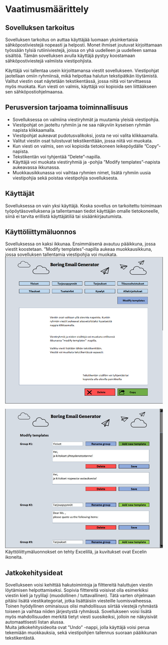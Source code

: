 # Vaatimusmäärittely

## Sovelluksen tarkoitus

Sovelluksen tarkoitus on auttaa käyttäjää luomaan yksinkertaisia sähköpostiviestejä nopeasti ja helposti. Monet ihmiset joutuvat kirjoittamaan työssään tylsiä rutiiniviestejä, joissa on yhä uudelleen ja uudelleen samaa sisältöä. Tämän sovelluksen avulla käyttäjä pystyy koostamaan sähköpostiviestejä valmiista viestipohjista.

Käyttäjä voi tallentaa usein kirjoittamansa viestit sovellukseen. Viestipohjat jaotellaan omiin ryhmiinsä, mikä helpottaa halutun tekstipätkän löytämistä. Valitut viestin osat näytetään tekstikentässä, jossa niitä voi tarvittaessa myös muokata. Kun viesti on valmis, käyttäjä voi kopioida sen liittääkseen sen sähköpostiohjelmaansa.


## Perusversion tarjoama toiminnallisuus
-	Sovelluksessa on valmiina viestiryhmät ja muutamia yleisiä viestipohjia.
-	Viestipohjat on jaoteltu ryhmiin ja ne saa näkyviin kyseisen ryhmän napista klikkaamalla.  
-	Viestipohjat aukeavat pudotusvalikoksi, josta ne voi valita klikkaamalla.
-	Valitut viestin osat tulostuvat tekstikenttään, jossa niitä voi muokata.
-	Kun viesti on valmis, sen voi kopioida tietokoneen leikepöydälle ”Copy”-napista.
-	Tekstikentän voi tyhjentää ”Delete”-napilla.
-	Käyttäjä voi muokata viestiryhmiä ja -pohjia ”Modify templates”-napista aukeavassa ikkunassa.
-	Muokkausikkunassa voi vaihtaa ryhmien nimet, lisätä ryhmiin uusia viestipohjia sekä poistaa viestipohjia sovelluksesta.

## Käyttäjät
Sovelluksessa on vain yksi käyttäjä. Koska sovellus on tarkoitettu toimimaan työpöytäsovelluksena ja tallentamaan tiedot käyttäjän omalle tietokoneelle, siinä ei tarvita erillistä käyttäjätiliä tai sisäänkirjautumista.

## Käyttöliittymäluonnos
Sovelluksessa on kaksi ikkunaa. Ensimmäisenä avautuu pääikkuna, jossa viestit koostetaan. ”Modify templates”-napilla aukeaa muokkausikkuna, jossa sovelluksen tallentamia viestipohjia voi muokata.
![](./kuvat/kayttoliittyma1.png)

![](./kuvat/kayttoliittyma2.png)
Käyttöliittymäluonnokset on tehty Excelillä, ja kuvitukset ovat Excelin ikoneita.

## Jatkokehitysideat
Sovellukseen voisi kehittää hakutoimintoja ja filttereitä haluttujen viestin löytämisen helpottamiseksi. Sopivia filttereitä voisivat olla esimerkiksi viestin kieli ja tyylilaji (muodollinen / tuttavallinen). Tätä varten ohjelmaan pitäisi lisätä viestikategoriat, jotka lisättäisiin viesteille luomisvaiheessa.
<br>Toinen hyödyllinen ominaisuus olisi mahdollisuus siirtää viestejä ryhmästä toiseen ja vaihtaa niiden järjestystä ryhmässä.
Sovellukseen voisi lisätä myös mahdollisuuden merkitä tietyt viesti suosikeiksi, jolloin ne näkyisivät automaattisesti listan alussa.
<br>Muita jatkokehitysideoita ovat ”Undo” -nappi, jolla käyttäjä voisi perua tekemiään muokkauksia, sekä viestipohjien tallennus suoraan pääikkunan tekstikentästä.
